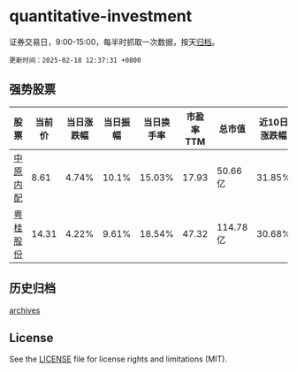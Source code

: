 # quantitative-investment

证券交易日，9:00-15:00，每半时抓取一次数据，按天[归档](archives)。

`更新时间：2025-02-18 12:37:31 +0800`

## 强势股票

|股票|当前价|当日涨跌幅|当日振幅|当日换手率|市盈率TTM|总市值|近10日涨跌幅|
|----|----|----|----|----|----|----|----|
|[中原内配](https://xueqiu.com/S/SZ002448)|8.61|4.74%|10.1%|15.03%|17.93|50.66亿|31.85%|
|[粤桂股份](https://xueqiu.com/S/SZ000833)|14.31|4.22%|9.61%|18.54%|47.32|114.78亿|30.68%|

## 历史归档

[archives](archives)

## License

See the [LICENSE](LICENSE) file for license rights and limitations (MIT).